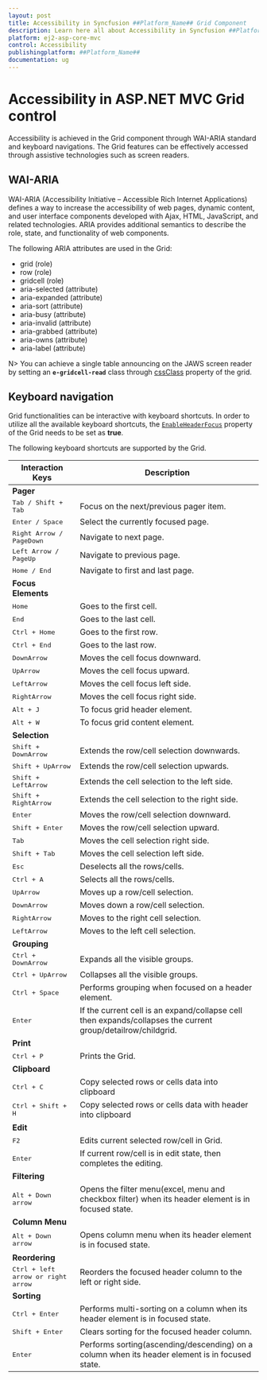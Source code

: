 ```yaml
---
layout: post
title: Accessibility in Syncfusion ##Platform_Name## Grid Component
description: Learn here all about Accessibility in Syncfusion ##Platform_Name## Grid component of Syncfusion Essential JS 2 and more.
platform: ej2-asp-core-mvc
control: Accessibility
publishingplatform: ##Platform_Name##
documentation: ug
---
```


# Accessibility in ASP.NET MVC Grid control

Accessibility is achieved in the Grid component through WAI-ARIA standard and keyboard navigations. The Grid features can be effectively accessed through assistive technologies such as screen readers.

## WAI-ARIA

WAI-ARIA (Accessibility Initiative – Accessible Rich Internet Applications) defines a way to increase the accessibility of web pages, dynamic content, and user interface components developed with Ajax, HTML, JavaScript, and related technologies. ARIA provides additional semantics to describe the role, state, and functionality of web components.

The following ARIA attributes are used in the Grid:

* grid (role)
* row (role)
* gridcell (role)
* aria-selected (attribute)
* aria-expanded (attribute)
* aria-sort (attribute)
* aria-busy (attribute)
* aria-invalid (attribute)
* aria-grabbed (attribute)
* aria-owns (attribute)
* aria-label (attribute)

N> You can achieve a single table announcing on the JAWS screen reader by setting an **`e-gridcell-read`** class through [cssClass](https://help.syncfusion.com/cr/aspnetmvc-js2/Syncfusion.EJ2.Buttons.Button.html#Syncfusion_EJ2_Buttons_Button_CssClass) property of the grid.

## Keyboard navigation

Grid functionalities can be interactive with keyboard shortcuts. In order to utilize all the available keyboard shortcuts, the [`EnableHeaderFocus`](https://help.syncfusion.com/cr/aspnetcore-js2/Syncfusion.EJ2.Grids.Grid.html#Syncfusion_EJ2_Grids_Grid_EnableHeaderFocus) property of the Grid needs to be set as **true**.

The following keyboard shortcuts are supported by the Grid.

|Interaction Keys|Description|
|----------------|-----------|
|<b>Pager</b>||
|<kbd>Tab / Shift + Tab</kbd> | Focus on the next/previous pager item.|
|<kbd>Enter / Space</kbd> | Select the currently focused page.|
|<kbd>Right Arrow / PageDown</kbd> | Navigate to next page.|
|<kbd>Left Arrow / PageUp</kbd> | Navigate to previous page.|
|<kbd>Home / End</kbd> | Navigate to first and last page.|
|<b>Focus Elements</b>||
|<kbd>Home</kbd> | Goes to the first cell.|
|<kbd>End</kbd> | Goes to the last cell.|
|<kbd>Ctrl + Home</kbd> | Goes to the first row.|
|<kbd>Ctrl + End</kbd> | Goes to the last row.|
|<kbd>DownArrow</kbd> | Moves the cell focus downward.|
|<kbd>UpArrow</kbd> | Moves the cell focus upward.|
|<kbd>LeftArrow</kbd> | Moves the cell focus left side.|
|<kbd>RightArrow</kbd> | Moves the cell focus right side.|
|<kbd>Alt + J</kbd> | To focus grid header element.|
|<kbd>Alt + W</kbd> | To focus grid content element.|
|<b>Selection</b>||
|<kbd>Shift + DownArrow</kbd> | Extends the row/cell selection downwards.|
|<kbd>Shift + UpArrow</kbd> | Extends the row/cell selection upwards.|
|<kbd>Shift + LeftArrow</kbd> | Extends the cell selection to the left side.|
|<kbd>Shift + RightArrow</kbd> | Extends the cell selection to the right side.|
|<kbd>Enter</kbd> | Moves the row/cell selection downward.|
|<kbd>Shift + Enter</kbd> | Moves the row/cell selection upward.|
|<kbd>Tab</kbd> | Moves the cell selection right side.|
|<kbd>Shift + Tab</kbd> | Moves the cell selection left side.|
|<kbd>Esc</kbd> | Deselects all the rows/cells.|
|<kbd>Ctrl + A</kbd> | Selects all the rows/cells.|
|<kbd>UpArrow</kbd> | Moves up a row/cell selection.|
|<kbd>DownArrow</kbd> | Moves down a row/cell selection.|
|<kbd>RightArrow</kbd> | Moves to the right cell selection.|
|<kbd>LeftArrow</kbd> | Moves to the left cell selection.|
|<b>Grouping</b>||
|<kbd>Ctrl + DownArrow</kbd> | Expands all the visible groups.|
|<kbd>Ctrl + UpArrow</kbd> | Collapses all the visible groups.|
|<kbd>Ctrl + Space</kbd> | Performs grouping when focused on a header element.|
|<kbd>Enter</kbd> | If the current cell is an expand/collapse cell then expands/collapses the current group/detailrow/childgrid.|
|<b>Print</b>||
|<kbd>Ctrl + P</kbd> | Prints the Grid.|
|<b>Clipboard</b>||
|<kbd>Ctrl + C</kbd> | Copy selected rows or cells data into clipboard|
|<kbd>Ctrl + Shift + H</kbd> | Copy selected rows or cells data with header into clipboard|
|<b>Edit</b>||
|<kbd>F2</kbd> | Edits current selected row/cell in Grid.|
|<kbd>Enter</kbd> | If current row/cell is in edit state, then completes the editing.|
|<b>Filtering</b>||
|<kbd>Alt + Down arrow</kbd> | Opens the filter menu(excel, menu and checkbox filter) when its header element is in focused state.|
|<b>Column Menu</b>||
|<kbd>Alt + Down arrow</kbd> | Opens column menu when its header element is in focused state.|
|<b>Reordering</b>||
|<kbd>Ctrl + left arrow or right arrow</kbd> | Reorders the focused header column to the left or right side.|
|<b>Sorting</b>||
|<kbd>Ctrl + Enter</kbd> | Performs multi-sorting on a column when its header element is in focused state.|
|<kbd>Shift + Enter</kbd> | Clears sorting for the focused header column.|
|<kbd>Enter</kbd> | Performs sorting(ascending/descending) on a column when its header element is in focused state.|
